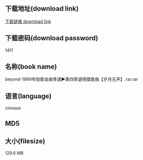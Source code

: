 ## 下载地址(download link)
[下载链接 download link](https://tutu365.netlify.app/?s=beyond-1989%E5%B9%B4%E5%8B%81%E6%AD%8C%E9%87%91%E6%9B%B2%E5%AD%A3%E9%81%B8%E2%96%BA%E7%AC%AC%E5%9B%9B%E5%AD%A3%E9%81%B8%E5%BE%97%E7%8D%8E%E6%AD%8C%E6%9B%B2%E3%80%90%E5%B2%81%E6%9C%88%E6%97%A0%E5%A3%B0%E3%80%91.rar)

## 下载密码(download password)
1411

## 名称(book name)
beyond-1989年勁歌金曲季選►第四季選得獎歌曲【岁月无声】.rar.rar

## 语言(language)
chinese

## MD5


## 大小(filesize)
129.6 MB
